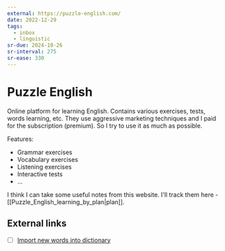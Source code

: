 ```yaml
---
external: https://puzzle-english.com/
date: 2022-12-29
tags:
  - inbox
  - linguistic
sr-due: 2024-10-26
sr-interval: 275
sr-ease: 330
---
```


# Puzzle English

Online platform for learning English. Contains various exercises, tests, words
learning, etc. They use aggressive marketing techniques and I paid for the
subscription (premium). So I try to use it as much as possible.

Features:

- Grammar exercises
- Vocabulary exercises
- Listening exercises
- Interactive tests
- ...

I think I can take some useful notes from this website. I'll track them here -
[[Puzzle_English_learning_by_plan|plan]].

## External links

- [ ] [Import new words into dictionary](https://puzzle-english.com/change-my-dictionary/import)
